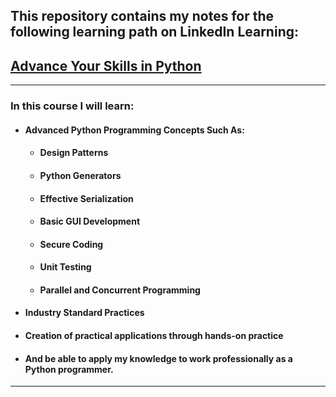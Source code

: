 ## This repository contains my notes for the following learning path on LinkedIn Learning:

## [Advance Your Skills in Python](https://www.linkedin.com/learning/paths/advance-your-skills-in-python-8969631?u=50849081)

_________________________________________________

### In this course I will learn:
* #### Advanced Python Programming Concepts Such As:
  * #### Design Patterns
  * #### Python Generators
  * #### Effective Serialization
  * #### Basic GUI Development
  * #### Secure Coding
  * #### Unit Testing
  * #### Parallel and Concurrent Programming
* #### Industry Standard Practices
* #### Creation of practical applications through hands-on practice
* #### And be able to apply my knowledge to work professionally as a Python programmer.

_________________________________________________
